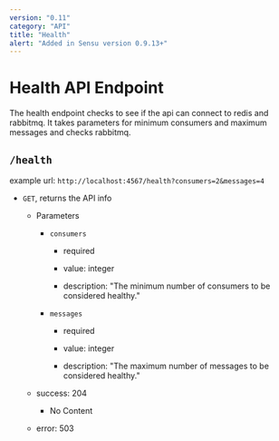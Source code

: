```yaml
---
version: "0.11"
category: "API"
title: "Health"
alert: "Added in Sensu version 0.9.13+"
---
```


# Health API Endpoint

The health endpoint checks to see if the api can connect to redis and rabbitmq.  It takes parameters for minimum consumers and maximum messages and checks rabbitmq.

## `/health`

example url: `http://localhost:4567/health?consumers=2&messages=4`

* `GET`, returns the API info

  - Parameters
    
    - `consumers`
    
      - required

      - value: integer
    
      - description:  "The minimum number of consumers to be considered healthy."
    
    - `messages`
      
      - required

      - value: integer

      - description: "The maximum number of messages to be considered healthy."

  - success: 204 
      - No Content

  - error: 503
